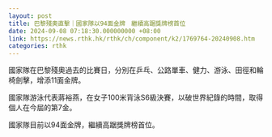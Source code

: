 ```yaml
---
layout: post
title: 巴黎殘奧直擊｜國家隊以94面金牌　繼續高踞獎牌榜首位
date: 2024-09-08 07:18:30.000000000 +08:00
link: https://news.rthk.hk/rthk/ch/component/k2/1769764-20240908.htm
categories: rthk
---
```


國家隊在巴黎殘奧過去的比賽日，分別在乒乓、公路單車、健力、游泳、田徑和輪椅劍擊，增添11面金牌。

國家隊游泳代表蔣裕燕，在女子100米背泳S6級決賽，以破世界紀錄的時間，取得個人在今屆的第7金。

國家隊目前以94面金牌，繼續高踞獎牌榜首位。
